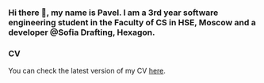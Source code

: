 ### Hi there 👋, my name is Pavel. I am a 3rd year software engineering student in the Faculty of CS in HSE, Moscow and a developer @Sofia Drafting, Hexagon.

### CV
You can check the latest version of my CV [here]().
